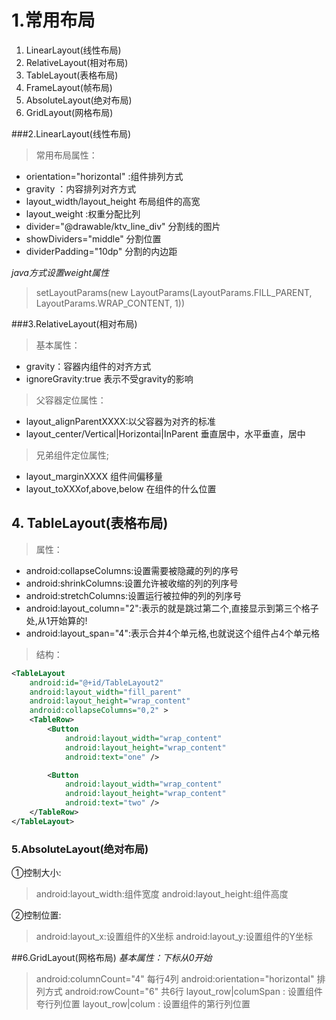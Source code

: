 # 1.常用布局

1. LinearLayout(线性布局)
2. RelativeLayout(相对布局)
3. TableLayout(表格布局) 
4. FrameLayout(帧布局)
5. AbsoluteLayout(绝对布局)
6. GridLayout(网格布局)

###2.LinearLayout(线性布局)
>  常用布局属性：
* orientation="horizontal" :组件排列方式
* gravity  ：内容排列对齐方式
* layout_width/layout_height 布局组件的高宽
* layout_weight :权重分配比列
* divider="@drawable/ktv_line_div"    分割线的图片
* showDividers="middle"   分割位置
* dividerPadding="10dp"    分割的内边距

*java方式设置weight属性*
>  setLayoutParams(new LayoutParams(LayoutParams.FILL_PARENT,     
        LayoutParams.WRAP_CONTENT, 1))

###3.RelativeLayout(相对布局)
> 基本属性：
* gravity：容器内组件的对齐方式
* ignoreGravity:true  表示不受gravity的影响

> 父容器定位属性：
* layout_alignParentXXXX:以父容器为对齐的标准
* layout_center/Vertical|Horizontai|InParent  垂直居中，水平垂直，居中

> 兄弟组件定位属性;
* layout_marginXXXX    组件间偏移量
* layout_toXXXof,above,below   在组件的什么位置

## 4. TableLayout(表格布局) 
>  属性：
* android:collapseColumns:设置需要被隐藏的列的序号
* android:shrinkColumns:设置允许被收缩的列的列序号
* android:stretchColumns:设置运行被拉伸的列的列序号
* android:layout_column="2":表示的就是跳过第二个,直接显示到第三个格子处,从1开始算的!
* android:layout_span="4":表示合并4个单元格,也就说这个组件占4个单元格

>  结构：
```xml
<TableLayout  
    android:id="@+id/TableLayout2"  
    android:layout_width="fill_parent"  
    android:layout_height="wrap_content"  
    android:collapseColumns="0,2" >   
    <TableRow>   
        <Button  
            android:layout_width="wrap_content"  
            android:layout_height="wrap_content"  
            android:text="one" />   

        <Button  
            android:layout_width="wrap_content"  
            android:layout_height="wrap_content"  
            android:text="two" />   
    </TableRow>   
</TableLayout> 
```



### 5.AbsoluteLayout(绝对布局)
①控制大小: 
> android:layout_width:组件宽度 
> android:layout_height:组件高度 

②控制位置: 
> android:layout_x:设置组件的X坐标
> android:layout_y:设置组件的Y坐标

##6.GridLayout(网格布局)
*基本属性：下标从0开始*
>   android:columnCount="4"  每行4列
>   android:orientation="horizontal"   排列方式
>   android:rowCount="6"   共6行
>   layout_row|columSpan : 设置组件夸行列位置
>   layout_row|colum : 设置组件的第行列位置

[^yiyang]:  2020年3月20日12:12:59

